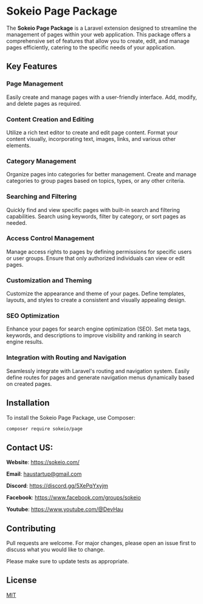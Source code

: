 # Sokeio Page Package

The **Sokeio Page Package** is a Laravel extension designed to streamline the management of pages within your web application. This package offers a comprehensive set of features that allow you to create, edit, and manage pages efficiently, catering to the specific needs of your application.

## Key Features

### Page Management
Easily create and manage pages with a user-friendly interface. Add, modify, and delete pages as required.

### Content Creation and Editing
Utilize a rich text editor to create and edit page content. Format your content visually, incorporating text, images, links, and various other elements.

### Category Management
Organize pages into categories for better management. Create and manage categories to group pages based on topics, types, or any other criteria.

### Searching and Filtering
Quickly find and view specific pages with built-in search and filtering capabilities. Search using keywords, filter by category, or sort pages as needed.

### Access Control Management
Manage access rights to pages by defining permissions for specific users or user groups. Ensure that only authorized individuals can view or edit pages.

### Customization and Theming
Customize the appearance and theme of your pages. Define templates, layouts, and styles to create a consistent and visually appealing design.

### SEO Optimization
Enhance your pages for search engine optimization (SEO). Set meta tags, keywords, and descriptions to improve visibility and ranking in search engine results.

### Integration with Routing and Navigation
Seamlessly integrate with Laravel's routing and navigation system. Easily define routes for pages and generate navigation menus dynamically based on created pages.

## Installation

To install the Sokeio Page Package, use Composer:

```bash
composer require sokeio/page
```

## Contact US:

**Website**: https://sokeio.com/

**Email**: haustartup@gmail.com

**Discord**: https://discord.gg/5XePqYxyjm

**Facebook**: https://www.facebook.com/groups/sokeio

**Youtube**: https://www.youtube.com/@DevHau


## Contributing

Pull requests are welcome. For major changes, please open an issue first to discuss what you would like to change.

Please make sure to update tests as appropriate.

## License

[MIT](./LICENSE)
